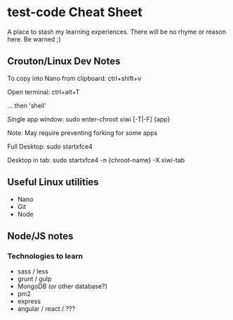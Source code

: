 # test-code Cheat Sheet
A place to stash my learning experiences.
There will be no rhyme or reason here. Be warned ;)

## Crouton/Linux Dev Notes
To copy into Nano from clipboard: ctrl+shift+v

Open terminal: ctrl+alt+T

... then 'shell'

Single app window: sudo enter-chroot xiwi [-T|-F] {app}

Note: May require preventing forking for some apps
  
Full Desktop: sudo startxfce4

Desktop in tab: sudo startxfce4 -n {chroot-name} -X xiwi-tab

## Useful Linux utilities
* Nano
* Git
* Node

## Node/JS notes

### Technologies to learn
* sass / less
* grunt / gulp
* MongoDB (or other database?)
* pm2
* express
* angular / react / ???
